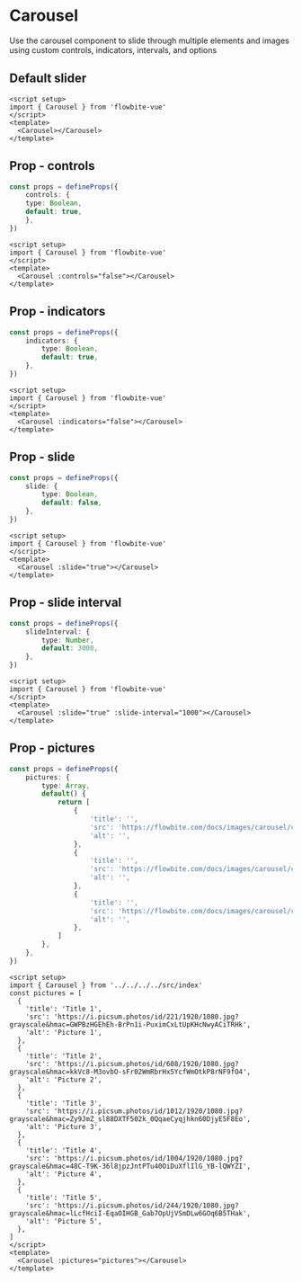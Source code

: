 <script setup>
import CarouselDefaultExample from './examples/CarouselDefaultExample.vue';
import CarouselNoControlsExample from './examples/CarouselNoControlsExample.vue';
import CarouselNoIndicatorsExample from './examples/CarouselNoIndicatorsExample.vue';
import CarouselSlideExample from './examples/CarouselSlideExample.vue';
import CarouselSlideIntervalExample from './examples/CarouselSlideIntervalExample.vue';
import CarouselPicturesExample from './examples/CarouselPicturesExample.vue';
</script>
# Carousel

Use the carousel component to slide through multiple elements and images using custom controls, indicators, intervals, and options

## Default slider

```vue
<script setup>
import { Carousel } from 'flowbite-vue'
</script>
<template>
  <Carousel></Carousel>
</template>
```

<CarouselDefaultExample />

## Prop - controls

```typescript
const props = defineProps({
    controls: {
    type: Boolean,
    default: true,
    },
})
```

<CarouselNoControlsExample />

```vue
<script setup>
import { Carousel } from 'flowbite-vue'
</script>
<template>
  <Carousel :controls="false"></Carousel>
</template>
```
## Prop - indicators

```typescript
const props = defineProps({
    indicators: {
        type: Boolean,
        default: true,
    },
})
```

<CarouselNoIndicatorsExample />

```vue
<script setup>
import { Carousel } from 'flowbite-vue'
</script>
<template>
  <Carousel :indicators="false"></Carousel>
</template>
```

## Prop - slide

```typescript
const props = defineProps({
    slide: {
        type: Boolean,
        default: false,
    },
})
```

<CarouselSlideExample />

```vue
<script setup>
import { Carousel } from 'flowbite-vue'
</script>
<template>
  <Carousel :slide="true"></Carousel>
</template>
```

## Prop - slide interval

```typescript
const props = defineProps({
    slideInterval: {
        type: Number,
        default: 3000,
    },
})
```

<CarouselSlideIntervalExample />

```vue
<script setup>
import { Carousel } from 'flowbite-vue'
</script>
<template>
  <Carousel :slide="true" :slide-interval="1000"></Carousel>
</template>
```

## Prop - pictures

```typescript
const props = defineProps({
    pictures: {
        type: Array,
        default() {
            return [
                {
                    'title': '',
                    'src': 'https://flowbite.com/docs/images/carousel/carousel-1.svg',
                    'alt': '',
                },
                {
                    'title': '',
                    'src': 'https://flowbite.com/docs/images/carousel/carousel-2.svg',
                    'alt': '',
                },
                {
                    'title': '',
                    'src': 'https://flowbite.com/docs/images/carousel/carousel-3.svg',
                    'alt': '',
                },
            ]
        },
    },
})
```

<CarouselPicturesExample />

```vue
<script setup>
import { Carousel } from '../../../../src/index'
const pictures = [
  {
    'title': 'Title 1',
    'src': 'https://i.picsum.photos/id/221/1920/1080.jpg?grayscale&hmac=GWPBzHGEhEh-BrPn1i-PuximCxLtUpKHcNwyACiTRHk',
    'alt': 'Picture 1',
  },
  {
    'title': 'Title 2',
    'src': 'https://i.picsum.photos/id/608/1920/1080.jpg?grayscale&hmac=kkVc8-M3ovbO-sFr02WmRbrHx5YcfWmOtkP8rNF9fO4',
    'alt': 'Picture 2',
  },
  {
    'title': 'Title 3',
    'src': 'https://i.picsum.photos/id/1012/1920/1080.jpg?grayscale&hmac=Zy9JmZ_sl88DXTF502k_0QqaeCyqjhkn60DjyE5F8Eo',
    'alt': 'Picture 3',
  },
  {
    'title': 'Title 4',
    'src': 'https://i.picsum.photos/id/1004/1920/1080.jpg?grayscale&hmac=48C-T9K-36l8jpzJntPTu40OiDuXflIlG_YB-lQWYZI',
    'alt': 'Picture 4',
  },
  {
    'title': 'Title 5',
    'src': 'https://i.picsum.photos/id/244/1920/1080.jpg?grayscale&hmac=lLcfHciI-EqaOIHGB_Gab7OpUjVSmDLw6GOq6B5THak',
    'alt': 'Picture 5',
  },
]
</script>
<template>
  <Carousel :pictures="pictures"></Carousel>
</template>
```